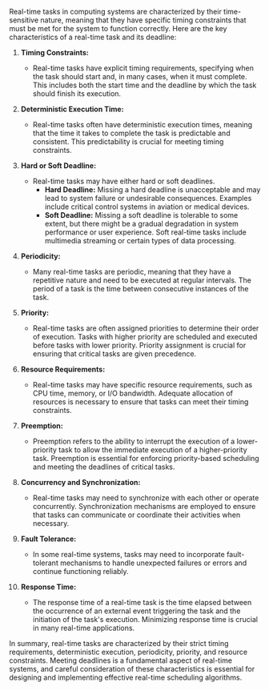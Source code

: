 Real-time tasks in computing systems are characterized by their time-sensitive nature, meaning that they have specific timing constraints that must be met for the system to function correctly. Here are the key characteristics of a real-time task and its deadline:

1. **Timing Constraints:**
   - Real-time tasks have explicit timing requirements, specifying when the task should start and, in many cases, when it must complete. This includes both the start time and the deadline by which the task should finish its execution.

2. **Deterministic Execution Time:**
   - Real-time tasks often have deterministic execution times, meaning that the time it takes to complete the task is predictable and consistent. This predictability is crucial for meeting timing constraints.

3. **Hard or Soft Deadline:**
   - Real-time tasks may have either hard or soft deadlines.
     - **Hard Deadline:** Missing a hard deadline is unacceptable and may lead to system failure or undesirable consequences. Examples include critical control systems in aviation or medical devices.
     - **Soft Deadline:** Missing a soft deadline is tolerable to some extent, but there might be a gradual degradation in system performance or user experience. Soft real-time tasks include multimedia streaming or certain types of data processing.

4. **Periodicity:**
   - Many real-time tasks are periodic, meaning that they have a repetitive nature and need to be executed at regular intervals. The period of a task is the time between consecutive instances of the task.

5. **Priority:**
   - Real-time tasks are often assigned priorities to determine their order of execution. Tasks with higher priority are scheduled and executed before tasks with lower priority. Priority assignment is crucial for ensuring that critical tasks are given precedence.

6. **Resource Requirements:**
   - Real-time tasks may have specific resource requirements, such as CPU time, memory, or I/O bandwidth. Adequate allocation of resources is necessary to ensure that tasks can meet their timing constraints.

7. **Preemption:**
   - Preemption refers to the ability to interrupt the execution of a lower-priority task to allow the immediate execution of a higher-priority task. Preemption is essential for enforcing priority-based scheduling and meeting the deadlines of critical tasks.

8. **Concurrency and Synchronization:**
   - Real-time tasks may need to synchronize with each other or operate concurrently. Synchronization mechanisms are employed to ensure that tasks can communicate or coordinate their activities when necessary.

9. **Fault Tolerance:**
   - In some real-time systems, tasks may need to incorporate fault-tolerant mechanisms to handle unexpected failures or errors and continue functioning reliably.

10. **Response Time:**
    - The response time of a real-time task is the time elapsed between the occurrence of an external event triggering the task and the initiation of the task's execution. Minimizing response time is crucial in many real-time applications.

In summary, real-time tasks are characterized by their strict timing requirements, deterministic execution, periodicity, priority, and resource constraints. Meeting deadlines is a fundamental aspect of real-time systems, and careful consideration of these characteristics is essential for designing and implementing effective real-time scheduling algorithms.
